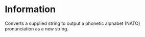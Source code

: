 # Information

Converts a supplied string to output a phonetic alphabet (NATO) pronunciation as a new string. 